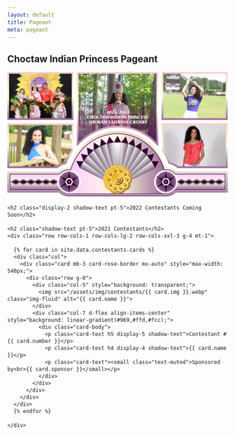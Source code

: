 ```yaml
---
layout: default
title: Pageant
meta: pageant
---
```

<section class="diamond-bg5">
  <div class="container">
    <h1 class="display-1 shadow-text lh-1">Choctaw Indian Princess Pageant</h1>
    <img src="../assets/img/princess-banner.webp" class="img-fluid">
    
    <h2 class="display-2 shadow-text pt-5">2022 Contestants Coming Soon</h2>

    <h2 class="shadow-text pt-5">2021 Contestants</h2>
    <div class="row row-cols-1 row-cols-lg-2 row-cols-xxl-3 g-4 mt-1">

      {% for card in site.data.contestants.cards %}
      <div class="col">
        <div class="card mb-3 card-rose-border mx-auto" style="max-width: 540px;">
          <div class="row g-0">
            <div class="col-5" style="background: transparent;">
              <img src="/assets/img/contestants/{{ card.img }}.webp" class="img-fluid" alt="{{ card.name }}">
            </div>
            <div class="col-7 d-flex align-items-center" style="background: linear-gradient(#969,#ffd,#fcc);">
              <div class="card-body">
                <p class="card-text h5 display-5 shadow-text">Contestant #{{ card.number }}</p>
                <p class="card-text h4 display-4 shadow-text">{{ card.name }}</p>
                <p class="card-text"><small class="text-muted">Sponsored by<br>{{ card.sponsor }}</small></p>
              </div>
            </div>
          </div>
        </div>
      </div>
      {% endfor %}

    </div>
  </div>
</section>
